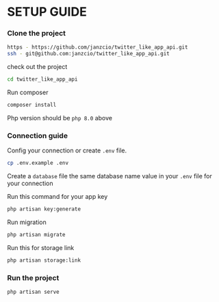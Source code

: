 # SETUP GUIDE

### Clone the project

```bash
https - https://github.com/janzcio/twitter_like_app_api.git
ssh - git@github.com:janzcio/twitter_like_app_api.git
```

check out the project
```bash
cd twitter_like_app_api
```

Run composer

```bash
composer install
```

Php version should be `php 8.0` above

### Connection guide
Config your connection or create `.env` file.
```bash
cp .env.example .env
```
Create a `database` file the same database name value in your `.env` file for your connection 

Run this command for your app key
```bash
php artisan key:generate
```

Run migration
```bash
php artisan migrate
```

Run this for storage link
```bash
php artisan storage:link
```

### Run the project
```bash
php artisan serve
```



